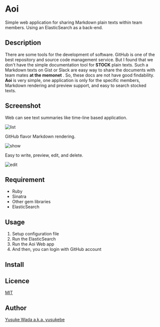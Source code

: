 Aoi
====

Simple web application for sharing Markdown plain texts within team members. Using an ElasticSearch as a back-end.

## Description

There are some tools for the development of software. GitHub is one of the best repository and source code management service. But I found that we don't have the simple documentation tool for **STOCK** plain texts. Such a Markdown texts on Gist or Slack are easy way to share the documents with team mates **at the memonet** . So, these docs are not have good findability. **Aoi** is very simple, one application is only for the specific members, Markdown rendering and preview support, and easy to search stocked texts.

## Screenshot

Web can see text summaries like time-line based application.

![list](https://cloud.githubusercontent.com/assets/10682/8519166/9cf63954-240b-11e5-8a7d-89f9247fe08d.png)

GitHub flavor Markdown rendering.

![show](https://cloud.githubusercontent.com/assets/10682/8519158/892f91f4-240b-11e5-8e77-6db626119832.png)

Easy to write, preview, edit, and delete.

![edit](https://cloud.githubusercontent.com/assets/10682/8519191/cdf77a22-240b-11e5-9b37-3d3c547458a9.png)

## Requirement

* Ruby
* Sinatra
* Other gem libraries
* ElasticSearch

## Usage

1. Setup configuration file
2. Run the ElasticSearch
3. Run the Aoi Web app
4. And then, you can login with GitHub account

## Install

## Licence

[MIT](https://github.com/tcnksm/tool/blob/master/LICENCE)

## Author

[Yusuke Wada a.k.a. yusukebe](https://github.com/yusukebe)
